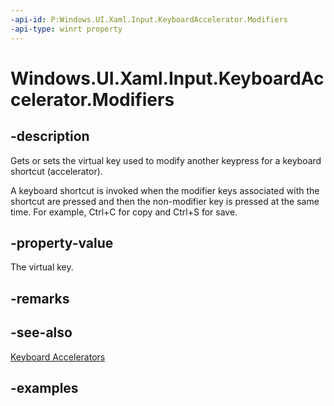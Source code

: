 ```yaml
---
-api-id: P:Windows.UI.Xaml.Input.KeyboardAccelerator.Modifiers
-api-type: winrt property
---
```


<!-- Property syntax.
public VirtualKeyModifiers Modifiers { get;  set; }
-->

# Windows.UI.Xaml.Input.KeyboardAccelerator.Modifiers

## -description
Gets or sets the virtual key used to modify another keypress for a keyboard shortcut (accelerator).

A keyboard shortcut is invoked when the modifier keys associated with the shortcut are pressed and then the non-modifier key is pressed at the same time. For example, Ctrl+C for copy and Ctrl+S for save.



## -property-value
The virtual key.

## -remarks

## -see-also
[Keyboard Accelerators](/windows/uwp/design/input/keyboard-accelerators)

## -examples
